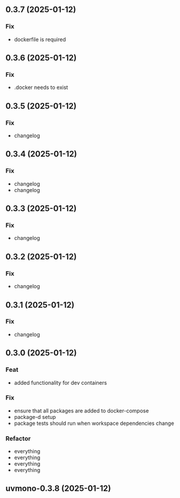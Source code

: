 ## 0.3.7 (2025-01-12)

### Fix

- dockerfile is required

## 0.3.6 (2025-01-12)

### Fix

- .docker needs to exist

## 0.3.5 (2025-01-12)

### Fix

- changelog

## 0.3.4 (2025-01-12)

### Fix

- changelog
- changelog

## 0.3.3 (2025-01-12)

### Fix

- changelog

## 0.3.2 (2025-01-12)

### Fix

- changelog

## 0.3.1 (2025-01-12)

### Fix

- changelog

## 0.3.0 (2025-01-12)

### Feat

- added functionality for dev containers

### Fix

- ensure that all packages are added to docker-compose
- package-d setup
- package tests should run when workspace dependencies change

### Refactor

- everything
- everything
- everything
- everything

## uvmono-0.3.8 (2025-01-12)
